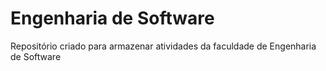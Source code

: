# Engenharia de Software
Repositório criado para armazenar atividades da faculdade de Engenharia de Software